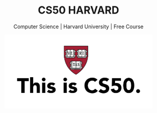 <div align="center">
  <h1>CS50 HARVARD</h1>
</div>

<div align="center">
  <p>Computer Science | Harvard University | Free Course</p>
</div>

<div align="center">
  <img height="200em" src="https://github.com/cssgabriel/2022_CS50_HARVARD/blob/main/CS50.png"/>
</div>
